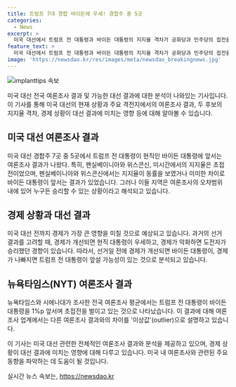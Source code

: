 ```yaml
---
title: 트럼프 7대 경합 바이든에 우세! 경합주 중 5곳
categories:
  - News
excerpt: >
  미국 대선에서 트럼프 전 대통령과 바이든 대통령의 지지율 격차가 공화당과 민주당의 접전을 보여주고 있습니다. 워싱턴포스트 보도에 따르면 5개 격전지에서 트럼프 전 대통령이 우위를 보였고, 특히 경제 상황이 선거 결과에 영향을 줄 것으로 예상됩니다. NYT-시에나대 조사에서는 트럼프 전 대통령이 바이든 대통령을 3%p 앞서고 있지만, 전국 여론조사 평균에서는 1%p로 초접전을 보여주고 있습니다. NYT는 트럼프 전 대통령 지지층의 확대와 관련하여 설명했습니다. 이러한 변화는 다른 여론조사의 결과와는 차이를 보이고 있습니다.
feature_text: >
  미국 대선에서 트럼프 전 대통령과 바이든 대통령의 지지율 격차가 공화당과 민주당의 접전을 보여주고 있습니다. 워싱턴포스트 보도에 따르면 5개 격전지에서 트럼프 전 대통령이 우위를 보였고, 특히 경제 상황이 선거 결과에 영향을 줄 것으로 예상됩니다. NYT-시에나대 조사에서는 트럼프 전 대통령이 바이든 대통령을 3%p 앞서고 있지만, 전국 여론조사 평균에서는 1%p로 초접전을 보여주고 있습니다. NYT는 트럼프 전 대통령 지지층의 확대와 관련하여 설명했습니다. 이러한 변화는 다른 여론조사의 결과와는 차이를 보이고 있습니다.
image: 'https://newsdao.kr/res/images/meta/newsdao_breakingnews.jpg'
---
```


<p><img src="https://newsdao.kr/res/images/meta/newsdao_breakingnews.jpg" alt="implanttips 속보" /></p>

<p>미국 대선 전국 여론조사 결과 및 가능한 대선 결과에 대한 분석이 나와있는 기사입니다. 이 기사를 통해 미국 대선의 현재 상황과 주요 격전지에서의 여론조사 결과, 두 후보의 지지율 격차, 경제 상황이 대선 결과에 미치는 영향 등에 대해 알아볼 수 있습니다.</p>

<h2 data-ke-size="size26">미국 대선 여론조사 결과</h2>

<p data-ke-size="size16">미국 대선 경합주 7곳 중 5곳에서 트럼프 전 대통령이 현직인 바이든 대통령에 앞서는 여론조사 결과가 나왔다. 특히, 펜실베이니아와 위스콘신, 미시간에서의 지지율은 초접전이었으며, 펜실베이니아와 위스콘신에서는 지지율이 동률을 보였거나 미미한 차이로 바이든 대통령이 앞서는 결과가 있었습니다. 그러나 이들 지역은 여론조사의 오차범위 내에 있어 누구든 승리할 수 있는 상황이라고 해석되고 있습니다.</p>

<h2 data-ke-size="size26">경제 상황과 대선 결과</h2>

<p data-ke-size="size16">미국 대선 전까지 경제가 가장 큰 영향을 미칠 것으로 예상되고 있습니다. 과거의 선거 결과를 고려할 때, 경제가 개선되면 현직 대통령이 우세하고, 경제가 악화하면 도전자가 승리했던 경향이 있습니다. 따라서, 선거일 전에 경제가 개선되면 바이든 대통령이, 경제가 나빠지면 트럼프 전 대통령이 앞설 가능성이 있는 것으로 분석되고 있습니다.</p>

<h2 data-ke-size="size26">뉴욕타임스(NYT) 여론조사 결과</h2>

<p data-ke-size="size16">뉴욕타임스와 시에나대가 조사한 전국 여론조사 평균에서는 트럼프 전 대통령이 바이든 대통령을 1%p 앞서며 초접전을 벌이고 있는 것으로 나타났습니다. 이 결과에 대해 여론조사 업계에서는 다른 여론조사 결과와의 차이를 '이상값'(outlier)으로 설명하고 있습니다.</p>

<p>이 기사는 미국 대선 관련한 전체적인 여론조사 결과와 분석을 제공하고 있으며, 경제 상황이 대선 결과에 미치는 영향에 대해 다루고 있습니다. 미국 내 여론조사와 관련된 주요 동향을 파악하는 데 도움이 될 것입니다.</p>
실시간 뉴스 속보는, <a href="https://newsdao.kr" rel="dofollow">https://newsdao.kr</a>


